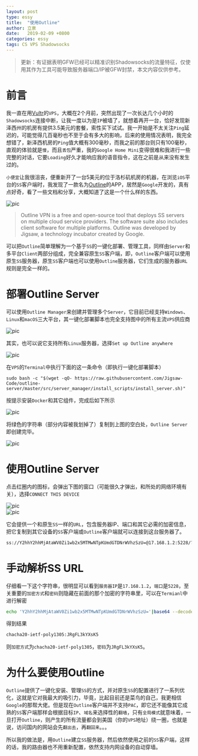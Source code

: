 ```yaml
---
layout: post
type: essy
title:  "使用Outline"
author: 立泉
date:   2019-02-09 +0800
categories: essy
tags: CS VPS Shadowsocks
---
```


> 更新：有证据表明GFW已经可以精准识别Shadowsocks的流量特征，仅使用其作为工具可能导致服务器端口/IP被GFW封禁，本文内容仅供参考。

# 前言

我一直在用[Vultr](https://www.vultr.com/?ref=7355474)的`VPS`，大概在2个月前，突然出现了一次长达几个小时的`Shadowsocks`连接中断，让我一度以为是`IP`被墙了，就想着再开一台，恰好发现新泽西州的机房有提供3.5美元的套餐，索性买下试试。我一开始是不太关注`Ping`延迟的，可能觉得几百毫秒也不至于会有多大的影响，后来的使用情况表明，我完全想错了，新泽西机房的`Ping`值大概有300毫秒，而我之前的那台则只有100毫秒，直观的体验就是`慢`，而且`丢包`严重，我的`Google Home Mini`变得很难和我进行一些完整的对话，它要`Loading`好久才能响应我的语音指令，这在之前是从来没有发生过的。

`小便宜`让我很沮丧，便重新开了一台5美元的位于洛杉矶机房的机器，在浏览`iOS`平台的`SS`客户端时，我发现了一款名为[Outline](https://www.getoutline.org/en/home)的APP，居然是`Google`开发的，真有点好奇，看了一些文档和分享，大概知道了这是一个什么样的东西。

<div class="mdc-card media-container">
    <img src="https://apqx.oss-cn-hangzhou.aliyuncs.com/blog/pic/outline.jpg" alt="pic">
</div>

> Outline VPN is a free and open-source tool that deploys SS servers on multiple cloud service providers. The software suite also includes client software for multiple platforms. Outline was developed by Jigsaw, a technology incubator created by Google.

可以把`Outline`简单理解为一个基于`SS`的一键化部署、管理工具，同样由`Server`和多平台`Client`两部分组成，完全兼容原生`SS`客户端，即，`Outline`客户端可以使用原生`SS`服务器，原生`SS`客户端也可以使用`Outline`服务器，它们生成的服务器`URL`规则是完全一样的。

# 部署Outline Server

可以使用`Outline Manager`来创建并管理多个`Server`，它目前已经支持`Windows`、`Linux`和`macOS`三大平台，其一键化部署脚本也完全支持图中的所有主流`VPS`供应商

<div class="mdc-card media-container">
    <img src="https://apqx.oss-cn-hangzhou.aliyuncs.com/blog/pic/outline_01.jpg" alt="pic">
</div>

其实，也可以说它支持所有`Linux`服务器，选择`Set up Outline anywhere`

<div class="mdc-card media-container">
    <img src="https://apqx.oss-cn-hangzhou.aliyuncs.com/blog/pic/outline_02.jpg" alt="pic">
</div>

在`VPS`的`Terminal`中执行下面的这一条命令（即执行一键化部署脚本）

```
sudo bash -c "$(wget -qO- https://raw.githubusercontent.com/Jigsaw-Code/outline-server/master/src/server_manager/install_scripts/install_server.sh)"
```

按提示安装`Docker`和其它组件，完成后如下所示

<div class="mdc-card media-container">
    <img src="https://apqx.oss-cn-hangzhou.aliyuncs.com/blog/pic/outline_03.jpg" alt="pic">
</div>

将绿色的字符串（部分内容被我划掉了）复制到上图的空白处，`Outline Server`即创建完毕。

<div class="mdc-card media-container">
    <img src="https://apqx.oss-cn-hangzhou.aliyuncs.com/blog/pic/outline_04.jpg" alt="pic">
</div>

# 使用Outline Server

点击红圈内的图标，会弹出下图的窗口（可能很久才弹出，和所处的网络环境有关），选择`CONNECT THIS DEVICE`

<div class="mdc-card media-container">
    <img src="https://apqx.oss-cn-hangzhou.aliyuncs.com/blog/pic/outline_05.jpg" alt="pic">
</div>

<div class="mdc-card media-container">
    <img src="https://apqx.oss-cn-hangzhou.aliyuncs.com/blog/pic/outline_06.jpg" alt="pic">
</div>

它会提供一个和原生`SS`一样的`URL`，包含服务器IP、端口和其它必需的加密信息，把它复制到其它设备的`SS`客户端或`Outline`客户端就可以连接到这台服务器了。


```sh
ss://Y2hhY2hhMjAtaWV0Zi1wb2x5MTMwNTpKUmdGTDNrWVhzSzU=@17.168.1.2:5228/?outline=1
```

# 手动解析SS URL

仔细看一下这个字符串，很明显可以看到`服务器IP`是`17.168.1.2`，`端口`是`5228`，至关重要的`加密方式`和`密码`则隐藏在前面的那个加密的字符串里，可以在`Termianl`中进行解密

```sh
echo 'Y2hhY2hhMjAtaWV0Zi1wb2x5MTMwNTpKUmdGTDNrWVhzSzU='|base64 --decode
```

得到结果

```sh
chacha20-ietf-poly1305:JRgFL3kYXsK5
```

则`加密方式`为`chacha20-ietf-poly1305`，`密码`为`JRgFL3kYXsK5`。

# 为什么要使用Outline

`Outline`提供了一键化安装、管理`SS`的方式，并对原生`SS`的配置进行了一系列优化，这就是它对我最大的吸引力，毕竟，比起目前还是菜鸟的自己，我更相信`Google`的那帮大佬。但是现在`Outline`客户端并不支持`PAC`，即它还不能像其它成熟的`SS`客户端那样会根据目标`IP`、`域名`来选择性的`翻墙`，只有`全局模式`就意味着，一旦打开`Outline`，则产生的所有流量都会到美国（你的`VPS`地址）绕一圈，也就是说，访问国内的网站会先`翻出去`，再`翻回来`。。。

所以我的做法是，用`Outline`建立`SS`服务器，然后依然使用之前的`SS`客户端，这样的话，我的路由器也不用重新配置，依然支持内网设备的自动穿墙。
